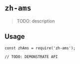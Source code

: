 # `zh-ams`

> TODO: description

## Usage

```
const zhAms = require('zh-ams');

// TODO: DEMONSTRATE API
```
